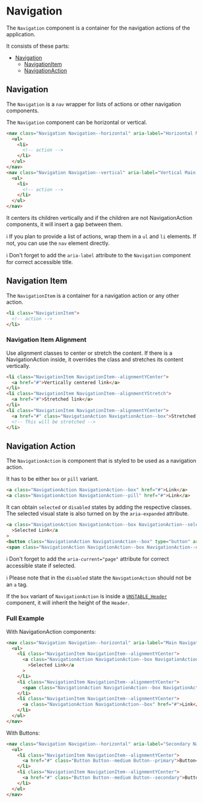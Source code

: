 # Navigation

The `Navigation` component is a container for the navigation actions of the application.

It consists of these parts:

- [Navigation](#navigation)
  - [NavigationItem](#navigation-item)
  - [NavigationAction](#navigation-action)

## Navigation

The `Navigation` is a `nav` wrapper for lists of actions or other navigation components.

The `Navigation` component can be horizontal or vertical.

```html
<nav class="Navigation Navigation--horizontal" aria-label="Horizontal Main Navigation">
  <ul>
    <li>
      <!-- action -->
    </li>
  </ul>
</nav>
<nav class="Navigation Navigation--vertical" aria-label="Vertical Main Navigation">
  <ul>
    <li>
      <!-- action -->
    </li>
  </ul>
</nav>
```

It centers its children vertically and if the children are not NavigationAction components,
it will insert a gap between them.

ℹ️ If you plan to provide a list of actions, wrap them in a `ul` and `li` elements. If not, you can use the
`nav` element directly.

ℹ️ Don't forget to add the `aria-label` attribute to the `Navigation` component for correct accessible title.

## Navigation Item

The `NavigationItem` is a container for a navigation action or any other action.

```html
<li class="NavigationItem">
  <!-- action -->
</li>
```

### Navigation Item Alignment

Use alignment classes to center or stretch the content. If there is a NavigationAction inside, it overrides the class and
stretches its content vertically.

```html
<li class="NavigationItem NavigationItem--alignmentYCenter">
  <a href="#">Vertically centered link</a>
</li>
<li class="NavigationItem NavigationItem--alignmentYStretch">
  <a href="#">Stretched link</a>
</li>
<li class="NavigationItem NavigationItem--alignmentYCenter">
  <a href="#" class="NavigationAction NavigationAction--box">Stretched NavigationAction</a>
  <!-- This will be stretched -->
</li>
```

## Navigation Action

The `NavigationAction` is component that is styled to be used as a navigation action.

It has to be either `box` or `pill` variant.

```html
<a class="NavigationAction NavigationAction--box" href="#">Link</a>
<a class="NavigationAction NavigationAction--pill" href="#">Link</a>
```

It can obtain `selected` or `disabled` states by adding the respective classes. The selected visual state
is also turned on by the `aria-expanded` attribute.

```html
<a class="NavigationAction NavigationAction--box NavigationAction--selected" href="#" aria-current="page"
  >Selected Link</a
>
<button class="NavigationAction NavigationAction--box" type="button" aria-expanded="true">Expanded Aria Button</button>
<span class="NavigationAction NavigationAction--box NavigationAction--disabled">Disabled Link</span>
```

ℹ️ Don't forget to add the `aria-current="page"` attribute for correct accessible state if selected.

ℹ️ Please note that in the `disabled` state the `NavigationAction` should not be an `a` tag.

If the `box` variant of `NavigationAction` is inside a [`UNSTABLE_Header`][web-unstable-header] component, it will
inherit the height of the `Header`.

### Full Example

With NavigationAction components:

```html
<nav class="Navigation Navigation--horizontal" aria-label="Main Navigation">
  <ul>
    <li class="NavigationItem NavigationItem--alignmentYCenter">
      <a class="NavigationAction NavigationAction--box NavigationAction--selected" href="#" aria-current="page"
        >Selected Link</a
      >
    </li>
    <li class="NavigationItem NavigationItem--alignmentYCenter">
      <span class="NavigationAction NavigationAction--box NavigationAction--disabled">Disabled Link</span>
    </li>
    <li class="NavigationItem NavigationItem--alignmentYCenter">
      <a class="NavigationAction NavigationAction--box" href="#">Link</a>
    </li>
  </ul>
</nav>
```

With Buttons:

```html
<nav class="Navigation Navigation--horizontal" aria-label="Secondary Navigation">
  <ul>
    <li class="NavigationItem NavigationItem--alignmentYCenter">
      <a href="#" class="Button Button--medium Button--primary">Button</a>
    </li>
    <li class="NavigationItem NavigationItem--alignmentYCenter">
      <a href="#" class="Button Button--medium Button--secondary">Button</a>
    </li>
  </ul>
</nav>
```

[web-unstable-header]: https://github.com/lmc-eu/spirit-design-system/blob/main/packages/web/src/scss/components/UNSTABLE_Header/README.md

